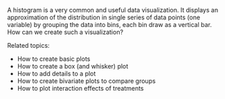 
A histogram is a very common and useful data visualization.  It displays an approximation of the distribution in single series of data points (one variable) by grouping the data into bins, each bin draw as a vertical bar.  How can we create such a visualization?

Related topics:

* How to create basic plots
* How to create a box (and whisker) plot
* How to add details to a plot
* How to create bivariate plots to compare groups
* How to plot interaction effects of treatments

